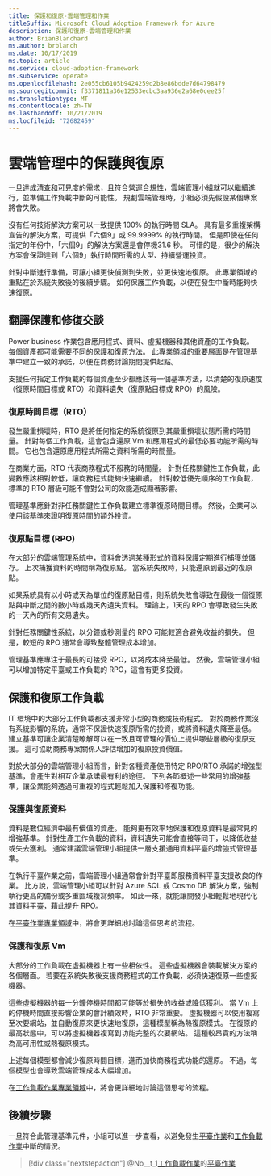 ```yaml
---
title: 保護和復原-雲端管理和作業
titleSuffix: Microsoft Cloud Adoption Framework for Azure
description: 保護和復原-雲端管理和作業
author: BrianBlanchard
ms.author: brblanch
ms.date: 10/17/2019
ms.topic: article
ms.service: cloud-adoption-framework
ms.subservice: operate
ms.openlocfilehash: 2e055cb6105b9424259d2b8e86bdde7d64798479
ms.sourcegitcommit: f3371811a36e12533ecbc3aa936e2a68e0cee25f
ms.translationtype: MT
ms.contentlocale: zh-TW
ms.lasthandoff: 10/21/2019
ms.locfileid: "72682459"
---
```

# <a name="protect-and-recover-in-cloud-management"></a>雲端管理中的保護與復原

一旦達成[清查和可見度](./inventory.md)的需求，且符合[營運合規性](./operational-compliance.md)，雲端管理小組就可以繼續進行，並準備工作負載中斷的可能性。 規劃雲端管理時，小組必須先假設某個專案將會失敗。

沒有任何技術解決方案可以一致提供 100% 的執行時間 SLA。 具有最多重複架構宣告的解決方案，可提供「六個9」或 99.9999% 的執行時間。 但是即使在任何指定的年份中，「六個9」的解決方案還是會停機31.6 秒。 可惜的是，很少的解決方案會保證達到「六個9」執行時間所需的大型、持續營運投資。

針對中斷進行準備，可讓小組更快偵測到失敗，並更快速地復原。 此專業領域的重點在於系統失敗後的後續步驟。 如何保護工作負載，以便在發生中斷時能夠快速復原。

## <a name="translating-protection-and-recovery-conversations"></a>翻譯保護和修復交談

Power business 作業包含應用程式、資料、虛擬機器和其他資產的工作負載。 每個資產都可能需要不同的保護和復原方法。 此專業領域的重要層面是在管理基準中建立一致的承諾，以便在商務討論期間提供起點。

支援任何指定工作負載的每個資產至少都應該有一個基準方法，以清楚的復原速度（復原時間目標或 RTO）和資料遺失（復原點目標或 RPO）的風險。

### <a name="recovery-time-objectives-rto"></a>復原時間目標（RTO）

發生嚴重損壞時，RTO 是將任何指定的系統復原到其嚴重損壞狀態所需的時間量。 針對每個工作負載，這會包含還原 Vm 和應用程式的最低必要功能所需的時間。 它也包含還原應用程式所需之資料所需的時間量。

在商業方面，RTO 代表商務程式不服務的時間量。 針對任務關鍵性工作負載，此變數應該相對較低，讓商務程式能夠快速繼續。 針對較低優先順序的工作負載，標準的 RTO 層級可能不會對公司的效能造成顯著影響。

管理基準應針對非任務關鍵性工作負載建立標準復原時間目標。 然後，企業可以使用該基準來證明復原時間的額外投資。

### <a name="recovery-point-objectives-rpo"></a>復原點目標 (RPO)

在大部分的雲端管理系統中，資料會透過某種形式的資料保護定期進行捕獲並儲存。 上次捕獲資料的時間稱為復原點。 當系統失敗時，只能還原到最近的復原點。

如果系統具有以小時或天為單位的復原點目標，則系統失敗會導致在最後一個復原點與中斷之間的數小時或幾天內遺失資料。 理論上，1天的 RPO 會導致發生失敗的一天內的所有交易遺失。

針對任務關鍵性系統，以分鐘或秒測量的 RPO 可能較適合避免收益的損失。 但是，較短的 RPO 通常會導致整體管理成本增加。

管理基準應專注于最長的可接受 RPO，以將成本降至最低。 然後，雲端管理小組可以增加特定平臺或工作負載的 RPO，這會有更多投資。

## <a name="protect-and-recover-workloads"></a>保護和復原工作負載

IT 環境中的大部分工作負載都支援非常小型的商務或技術程式。 對於商務作業沒有系統影響的系統，通常不保證快速復原所需的投資，或將資料遺失降至最低。 建立基準可讓企業清楚瞭解可以在一致且可管理的價位上提供哪些層級的復原支援。 這可協助商務專案關係人評估增加的復原投資價值。

對於大部分的雲端管理小組而言，針對各種資產使用特定 RPO/RTO 承諾的增強型基準，會產生對相互企業承諾最有利的途徑。 下列各節概述一些常用的增強基準，讓企業能夠透過可重複的程式輕鬆加入保護和修復功能。

### <a name="protect-and-recover-data"></a>保護與復原資料

資料是數位經濟中最有價值的資產。 能夠更有效率地保護和復原資料是最常見的增強基準。 針對生產工作負載的資料，資料遺失可能會直接等同于，以降低收益或失去獲利。 通常建議雲端管理小組提供一層支援通用資料平臺的增強式管理基準。

在執行平臺作業之前，雲端管理小組通常會針對平臺即服務資料平臺支援改良的作業。 比方說，雲端管理小組可以針對 Azure SQL 或 Cosmo DB 解決方案，強制執行更高的備份或多重區域複寫頻率。 如此一來，就能讓開發小組輕鬆地現代化其資料平臺，藉此提升 RPO。

在[平臺作業專業領域](./platform.md)中，將會更詳細地討論這個思考的流程。

### <a name="protect-and-recover-vms"></a>保護和復原 Vm

大部分的工作負載在虛擬機器上有一些相依性。 這些虛擬機器會裝載解決方案的各個層面。 若要在系統失敗後支援商務程式的工作負載，必須快速復原一些虛擬機器。

這些虛擬機器的每一分鐘停機時間都可能等於損失的收益或降低獲利。 當 Vm 上的停機時間直接影響企業的會計績效時，RTO 非常重要。 虛擬機器可以使用複寫至次要網站，並自動復原來更快速地復原，這種模型稱為熱復原模式。 在復原的最高狀態中，可以將虛擬機器複寫到功能完整的次要網站。 這種較昂貴的方法稱為高可用性或熱復原模式。

上述每個模型都會減少復原時間目標，進而加快商務程式功能的還原。 不過，每個模型也會導致雲端管理成本大幅增加。

在[工作負載作業專業領域](./workload.md)中，將會更詳細地討論這個思考的流程。

## <a name="next-steps"></a>後續步驟

一旦符合此管理基準元件，小組可以進一步查看，以避免發生[平臺作業](./platform.md)和[工作負載作業](./workload.md)中斷的情況。

> [!div class="nextstepaction"]
> @No__t_1[工作負載作業](./workload.md)的[平臺作業](./platform.md)
